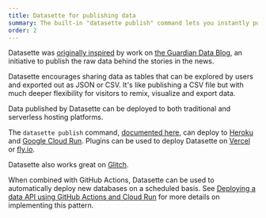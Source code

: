 ```yaml
---
title: Datasette for publishing data
summary: The built-in "datasette publish" command lets you instantly publish your data to hosting providers like Google Cloud Run, Heroku or Vercel.
order: 2
---
```


Datasette was [originally inspired](https://simonwillison.net/2018/Aug/19/instantly-publish-datasette/) by work on [the Guardian Data Blog](https://www.theguardian.com/news/datablog/2011/jan/27/data-store-office-for-national-statistics), an initiative to publish the raw data behind the stories in the news.

Datasette encourages sharing data as tables that can be explored by users and exported out as JSON or CSV. It's like publishing a CSV file but with much deeper flexibility for visitors to remix, visualize and export data.

Data published by Datasette can be deployed to both traditional and serverless hosting platforms.

The `datasette publish` command, [documented here](https://docs.datasette.io/en/stable/publish.html), can deploy to [Heroku](https://heroku.com/) and [Google Cloud Run](https://cloud.google.com/run). Plugins can be used to deploy Datasette on [Vercel](https://vercel.com/) or [fly.io](https://fly.io/).

Datasette also works great on [Glitch](https://glitch.com/).

When combined with GitHub Actions, Datasette can be used to automatically deploy new databases on a scheduled basis. See [Deploying a data API using GitHub Actions and Cloud Run](https://simonwillison.net/2020/Jan/21/github-actions-cloud-run/) for more details on implementing this pattern.
